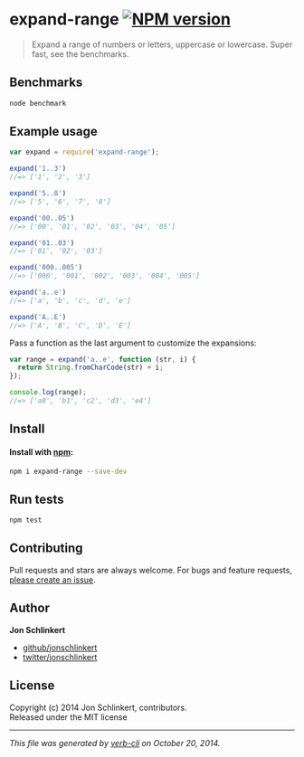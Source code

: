# expand-range [![NPM version](https://badge.fury.io/js/expand-range.svg)](http://badge.fury.io/js/expand-range)

> Expand a range of numbers or letters, uppercase or lowercase. Super fast, see the benchmarks.

## Benchmarks

```bash
node benchmark
```

## Example usage

```js
var expand = require('expand-range');

expand('1..3')
//=> ['1', '2', '3']

expand('5..8')
//=> ['5', '6', '7', '8']

expand('00..05')
//=> ['00', '01', '02', '03', '04', '05']

expand('01..03')
//=> ['01', '02', '03']

expand('000..005')
//=> ['000', '001', '002', '003', '004', '005']

expand('a..e')
//=> ['a', 'b', 'c', 'd', 'e']

expand('A..E')
//=> ['A', 'B', 'C', 'D', 'E']
```

Pass a function as the last argument to customize the expansions:

```js
var range = expand('a..e', function (str, i) {
  return String.fromCharCode(str) + i;
});

console.log(range);
//=> ['a0', 'b1', 'c2', 'd3', 'e4']
```

## Install
#### Install with [npm](npmjs.org):

```bash
npm i expand-range --save-dev
```

## Run tests

```bash
npm test
```

## Contributing
Pull requests and stars are always welcome. For bugs and feature requests, [please create an issue](https://github.com/jonschlinkert/expand-range/issues).

## Author

**Jon Schlinkert**
 
+ [github/jonschlinkert](https://github.com/jonschlinkert)
+ [twitter/jonschlinkert](http://twitter.com/jonschlinkert) 

## License
Copyright (c) 2014 Jon Schlinkert, contributors.  
Released under the MIT license

***

_This file was generated by [verb-cli](https://github.com/assemble/verb-cli) on October 20, 2014._